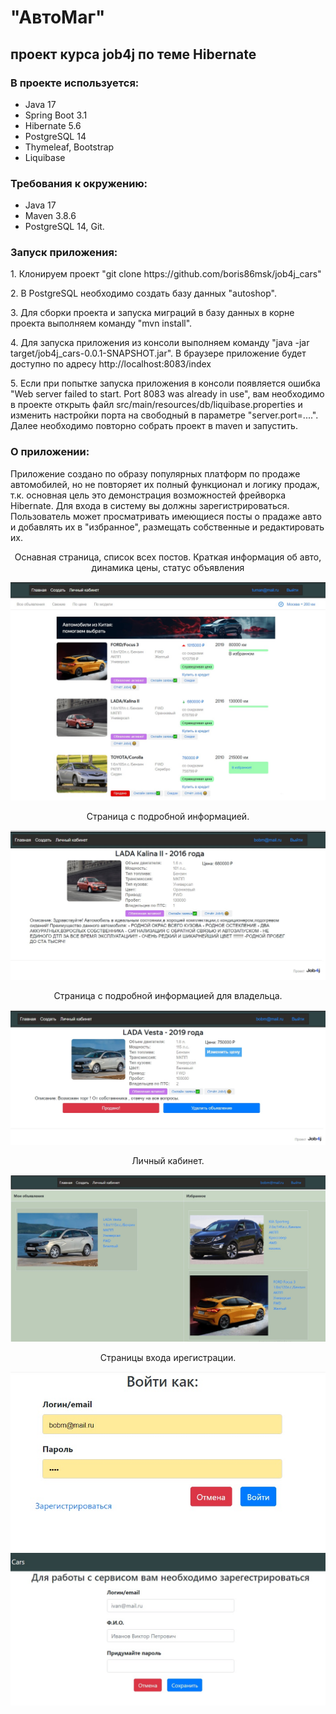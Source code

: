 # "АвтоМаг"
## проект курса job4j по теме Hibernate

### В проекте используется:
* Java 17
* Spring Boot 3.1
* Hibernate 5.6
* PostgreSQL 14
* Thymeleaf, Bootstrap
* Liquibase
### Требования к окружению:
* Java 17
* Maven 3.8.6
* PostgreSQL 14, Git.

### Запуск приложения:
<p>1. Клонируем проект "git clone https://github.com/boris86msk/job4j_cars"</p>
<p>2. В PostgreSQL необходимо создать базу данных "autoshop".</p>
<p>3. Для сборки проекта и запуска миграций в базу данных в корне проекта выполняем команду "mvn install".</p>
<p>4. Для запуска 
приложения из консоли выполняем команду "java -jar target/job4j_cars-0.0.1-SNAPSHOT.jar". В браузере приложение будет доступно по адресу
http://localhost:8083/index
</p>
<p>5. Если при попытке запуска приложения в консоли появляется ошибка "Web server failed to start. Port 8083 was already in use",
вам необходимо в проекте открыть файл src/main/resources/db/liquibase.properties и изменить настройки порта на свободный в параметре "server.port=....".
Далее необходимо повторно собрать проект в maven и запустить.

### О приложении:
Приложение создано по образу популярных платформ по продаже автомобилей, но не повторяет их полный функционал и логику продаж, т.к. основная цель
это демонстрация возможностей фрейворка Hibernate. 
Для входа в систему вы должны зарегистрироваться. Пользователь может просматривать имеющиеся посты о прадаже авто и добавлять их в "избранное", размещать собственные
и редактировать их.


<div style="text-align: center;">Оснавная страница, список всех постов. Краткая информация об авто, динамика цены, статус объявления</div>

![](img/index.jpg)

<div style="text-align: center;">Страница с подробной информацией.</div>

![](img/one.jpg)

<div style="text-align: center;">Страница с подробной информацией для владельца.</div>

![](img/oneOwner.jpg)

<div style="text-align: center;">Личный кабинет.</div>

![](img/lk.jpg)

<div style="text-align: center;">Страницы входа ирегистрации.</div>

![](img/login.jpg)
![](img/register.jpg)


